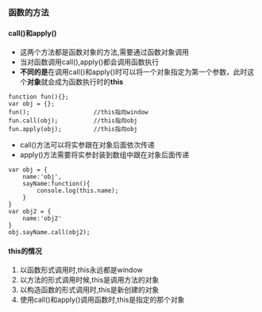 ### 函数的方法
#### call()和apply()
- 这两个方法都是函数对象的方法,需要通过函数对象调用
- 当对函数调用call(),apply()都会调用函数执行
- **不同的是**在调用call()和apply()时可以将一个对象指定为第一个参数，此时这个**对象**就会成为函数执行时的**this**
```
function fun(){};
var obj = {};
fun();                  //this指向window
fun.call(obj);          //this指向obj
fun.apply(obj);         //this指向obj
```
- call()方法可以将实参跟在对象后面依次传递
- apply()方法需要将实参封装到数组中跟在对象后面传递
```
var obj = {
    name:'obj',
    sayName:function(){
        console.log(this.name);
    }
}
var obj2 = {
    name:'obj2'
}
obj.sayName.call(obj2);
```
#### this的情况
1. 以函数形式调用时,this永远都是window
2. 以方法的形式调用时候,this是调用方法的对象
3. 以构造函数的形式调用时,this是新创建的对象
4. 使用call()和apply()调用函数时,this是指定的那个对象
